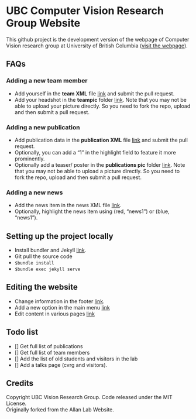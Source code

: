 # UBC Computer Vision Research Group Website

This github project is the development version of the webpage of Computer Vision research group at University of British Columbia ([visit the webpage](www.vision.ubc.ca)). <br>

## FAQs
### Adding a new team member
- Add yourself in the **team XML** file [link](https://github.com/gursimar/ubc_cvrg/blob/gh-pages/_data/team_members.yml) and submit the pull request.
- Add your headshot in the **teampic** folder [link](https://github.com/gursimar/ubc_cvrg/tree/gh-pages/images/teampic). Note that you may not be able to upload your picture directly. So you need to fork the repo, upload and then submit a pull request.

### Adding a new publication
- Add publication data in the **publication XML** file [link](https://github.com/gursimar/ubc_cvrg/blob/gh-pages/_data/publist.yml) and submit the pull request.
- Optionally, you can add a “1” in the highlight field to feature it more prominently.
- Optionally add a teaser/ poster in the **publications pic** folder [link](https://github.com/gursimar/ubc_cvrg/tree/gh-pages/images/pubpic). Note that you may not be able to upload a picture directly. So you need to fork the repo, upload and then submit a pull request.

### Adding a new news
- Add the news item in the news XML file [link]().
- Optionally, highlight the news item using (red, “news1”) or (blue, “news1”).

## Setting up the project locally
- Install bundler and Jekyll [link](https://jekyllrb.com/).
- Git pull the source code
- `$bundle install`
- `$bundle exec jekyll serve`

## Editing the website
- Change information in the footer [link](https://github.com/gursimar/ubc_cvrg/blob/gh-pages/_includes/footer.html).
- Add a new option in the main menu [link](https://github.com/gursimar/ubc_cvrg/blob/gh-pages/_includes/header.html)
- Edit content in various pages [link](https://github.com/gursimar/ubc_cvrg/tree/gh-pages/_pages)

## Todo list
- [] Get full list of publications
- [] Get full list of team members
- [] Add the list of old students and visitors in the lab
- [] Add a talks page (cvrg and visitors).


## Credits
Copyright UBC Vision Research Group. Code released under the MIT License.  
Originally forked from the Allan Lab Website.

